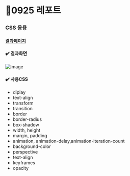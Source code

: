 # 🌟0925 레포트
### CSS 응용
#### <a href="https://seungachoi0925.github.io/0925/">결과페이지</a>
#### ✔️ 결과화면
![image](https://github.com/SEUNGACHOI0925/0925/assets/112832677/98acaf5b-88b2-44f6-9fc0-e4b7ae765125)

#### ✔️ 사용CSS
- diplay
- text-align
- transform
- transition
- border
- border-radius
- box-shadow
- width, height
- margin, padding
- animation, animation-delay,animation-iteration-count
- background-color
- perspective
- text-align
- keyframes
- opacity
